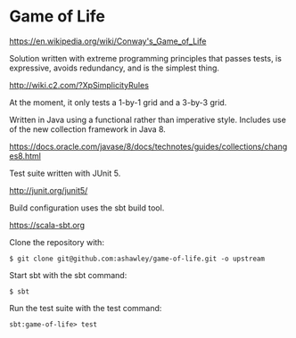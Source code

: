Game of Life
============

https://en.wikipedia.org/wiki/Conway's_Game_of_Life

Solution written with extreme programming principles that passes
tests, is expressive, avoids redundancy, and is the simplest thing.

http://wiki.c2.com/?XpSimplicityRules

At the moment, it only tests a 1-by-1 grid and a 3-by-3 grid.

Written in Java using a functional rather than imperative style.
Includes use of the new collection framework in Java 8.

https://docs.oracle.com/javase/8/docs/technotes/guides/collections/changes8.html

Test suite written with JUnit 5.

http://junit.org/junit5/

Build configuration uses the sbt build tool.

https://scala-sbt.org

Clone the repository with:

    $ git clone git@github.com:ashawley/game-of-life.git -o upstream

Start sbt with the sbt command:

    $ sbt

Run the test suite with the test command:

    sbt:game-of-life> test
